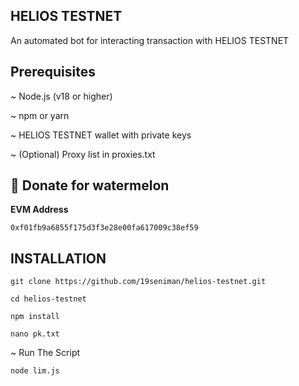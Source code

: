 ## HELIOS TESTNET 

An automated bot for interacting transaction with  HELIOS TESTNET

##  Prerequisites 
~ Node.js (v18 or higher)

~ npm or yarn

~ HELIOS TESTNET wallet with private keys

~ (Optional) Proxy list in proxies.txt



##  🍉 Donate for  watermelon

**EVM Address** 
``` 
0xf01fb9a6855f175d3f3e28e00fa617009c38ef59
```




## INSTALLATION

```
git clone https://github.com/19seniman/helios-testnet.git
```
```
cd helios-testnet
```
```
npm install
```
```
nano pk.txt
```
~ Run The Script
```
node lim.js
```
